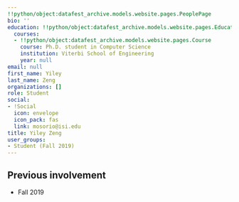 ```yaml
---
!!python/object:datafest_archive.models.website.pages.PeoplePage
bio: ''
education: !!python/object:datafest_archive.models.website.pages.Education
  courses:
  - !!python/object:datafest_archive.models.website.pages.Course
    course: Ph.D. student in Computer Science
    institution: Viterbi School of Engineering
    year: null
email: null
first_name: Yiley
last_name: Zeng
organizations: []
role: Student
social:
- !Social
  icon: envelope
  icon_pack: fas
  link: mosorio@isi.edu
title: Yiley Zeng
user_groups:
- Student (Fall 2019)
---
```



## Previous involvement

* Fall 2019

